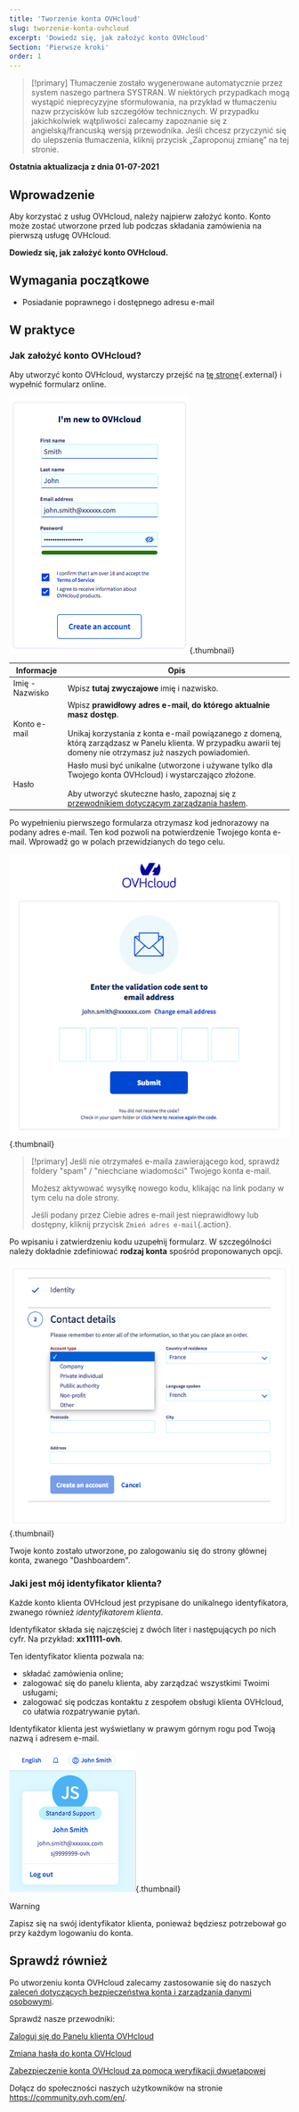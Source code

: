 ```yaml
---
title: 'Tworzenie konta OVHcloud'
slug: tworzenie-konta-ovhcloud
excerpt: 'Dowiedz się, jak założyć konto OVHcloud'
Section: 'Pierwsze kroki'
order: 1
---
```


> [!primary]
> Tłumaczenie zostało wygenerowane automatycznie przez system naszego partnera SYSTRAN. W niektórych przypadkach mogą wystąpić nieprecyzyjne sformułowania, na przykład w tłumaczeniu nazw przycisków lub szczegółów technicznych. W przypadku jakichkolwiek wątpliwości zalecamy zapoznanie się z angielską/francuską wersją przewodnika. Jeśli chcesz przyczynić się do ulepszenia tłumaczenia, kliknij przycisk „Zaproponuj zmianę” na tej stronie.
>

**Ostatnia aktualizacja z dnia 01-07-2021**

## Wprowadzenie

Aby korzystać z usług OVHcloud, należy najpierw założyć konto.
Konto może zostać utworzone przed lub podczas składania zamówienia na pierwszą usługę OVHcloud.

**Dowiedz się, jak założyć konto OVHcloud.**

## Wymagania początkowe

- Posiadanie poprawnego i dostępnego adresu e-mail

## W praktyce

### Jak założyć konto OVHcloud?

Aby utworzyć konto OVHcloud, wystarczy przejść na [tę stronę](https://www.ovh.com/auth/?action=gotomanager&from=https://www.ovh.pl/&ovhSubsidiary=pl){.external} i wypełnić formularz online.

![formularz tworzenia konta](images/account-creation.png){.thumbnail}

|Informacje|Opis|
|---|---|
|Imię - Nazwisko|Wpisz **tutaj zwyczajowe** imię i nazwisko.|
|Konto e-mail|Wpisz **prawidłowy adres e-mail, do którego aktualnie masz dostęp**.<br><br>Unikaj korzystania z konta e-mail powiązanego z domeną, którą zarządzasz w Panelu klienta. W przypadku awarii tej domeny nie otrzymasz już naszych powiadomień.|
|Hasło|Hasło musi być unikalne (utworzone i używane tylko dla Twojego konta OVHcloud) i wystarczająco złożone.<br><br>Aby utworzyć skuteczne hasło, zapoznaj się z [przewodnikiem dotyczącym zarządzania hasłem](https://docs.ovh.com/pl/customer/zarzadzanie-haslem/#w-praktyce).|

Po wypełnieniu pierwszego formularza otrzymasz kod jednorazowy na podany adres e-mail. Ten kod pozwoli na potwierdzenie Twojego konta e-mail. Wprowadź go w polach przewidzianych do tego celu.

![jednorazowy kod](images/code.png){.thumbnail}

> [!primary]
> Jeśli nie otrzymałeś e-maila zawierającego kod, sprawdź foldery "spam" / "niechciane wiadomości" Twojego konta e-mail.
>
> Możesz aktywować wysyłkę nowego kodu, klikając na link podany w tym celu na dole strony.
>
> Jeśli podany przez Ciebie adres e-mail jest nieprawidłowy lub dostępny, kliknij przycisk `Zmień adres e-mail`{.action}.
>

Po wpisaniu i zatwierdzeniu kodu uzupełnij formularz. W szczególności należy dokładnie zdefiniować **rodzaj konta** spośród proponowanych opcji.

![formularz tworzenia konta](images/account-type.png){.thumbnail}

Twoje konto zostało utworzone, po zalogowaniu się do strony głównej konta, zwanego "Dashboardem".

### Jaki jest mój identyfikator klienta?

Każde konto klienta OVHcloud jest przypisane do unikalnego identyfikatora, zwanego również *identyfikatorem klienta*.

Identyfikator składa się najczęściej z dwóch liter i następujących po nich cyfr. Na przykład: **xx11111-ovh**.

Ten identyfikator klienta pozwala na:

- składać zamówienia online;
- zalogować się do panelu klienta, aby zarządzać wszystkimi Twoimi usługami;
- zalogować się podczas kontaktu z zespołem obsługi klienta OVHcloud, co ułatwia rozpatrywanie pytań.

Identyfikator klienta jest wyświetlany w prawym górnym rogu pod Twoją nazwą i adresem e-mail.

![identyfikator klienta](images/nic-handle.png){.thumbnail}

> [!warning]
> Zapisz się na swój identyfikator klienta, ponieważ będziesz potrzebował go przy każdym logowaniu do konta.

## Sprawdź również

Po utworzeniu konta OVHcloud zalecamy zastosowanie się do naszych [zaleceń dotyczących bezpieczeństwa konta i zarządzania danymi osobowymi](https://docs.ovh.com/pl/customer/identyfikator_klienta/).

Sprawdź nasze przewodniki:

[Zaloguj się do Panelu klienta OVHcloud](https://docs.ovh.com/pl/customer/logowanie-panelu-klienta-ovhcloud/)

[Zmiana hasła do konta OVHcloud](https://docs.ovh.com/pl/customer/zarzadzanie-haslem/)

[Zabezpieczenie konta OVHcloud za pomocą weryfikacji dwuetapowej](https://docs.ovh.com/pl/customer/zabezpieczenie-konta-za-pomoca-2FA/)

Dołącz do społeczności naszych użytkowników na stronie <https://community.ovh.com/en/>.
